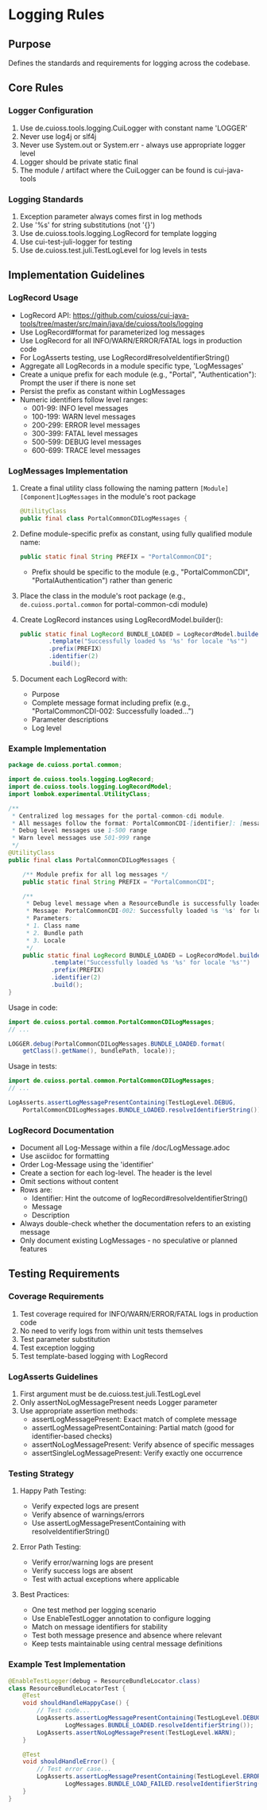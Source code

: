 # Logging Rules

## Purpose
Defines the standards and requirements for logging across the codebase.

## Core Rules

### Logger Configuration
1. Use de.cuioss.tools.logging.CuiLogger with constant name 'LOGGER'
2. Never use log4j or slf4j
3. Never use System.out or System.err - always use appropriate logger level
4. Logger should be private static final
5. The module / artifact where the CuiLogger can be found is cui-java-tools

### Logging Standards
1. Exception parameter always comes first in log methods
2. Use '%s' for string substitutions (not '{}')
3. Use de.cuioss.tools.logging.LogRecord for template logging
4. Use cui-test-juli-logger for testing
5. Use de.cuioss.test.juli.TestLogLevel for log levels in tests

## Implementation Guidelines

### LogRecord Usage
- LogRecord API: https://github.com/cuioss/cui-java-tools/tree/master/src/main/java/de/cuioss/tools/logging
- Use LogRecord#format for parameterized log messages
- Use LogRecord for all INFO/WARN/ERROR/FATAL logs in production code
- For LogAsserts testing, use LogRecord#resolveIdentifierString()
- Aggregate all LogRecords in a module specific type, 'LogMessages'
- Create a unique prefix for each module (e.g., "Portal", "Authentication"): Prompt the user if there is none set
- Persist the prefix as constant within LogMessages
- Numeric identifiers follow level ranges:
  - 001-99: INFO level messages
  - 100-199: WARN level messages
  - 200-299: ERROR level messages
  - 300-399: FATAL level messages
  - 500-599: DEBUG level messages
  - 600-699: TRACE level messages

### LogMessages Implementation
1. Create a final utility class following the naming pattern `[Module][Component]LogMessages` in the module's root package
   ```java
   @UtilityClass
   public final class PortalCommonCDILogMessages {
   ```

2. Define module-specific prefix as constant, using fully qualified module name:
   ```java
   public static final String PREFIX = "PortalCommonCDI";
   ```
   - Prefix should be specific to the module (e.g., "PortalCommonCDI", "PortalAuthentication") rather than generic

3. Place the class in the module's root package (e.g., `de.cuioss.portal.common` for portal-common-cdi module)

4. Create LogRecord instances using LogRecordModel.builder():
   ```java
   public static final LogRecord BUNDLE_LOADED = LogRecordModel.builder()
           .template("Successfully loaded %s '%s' for locale '%s'")
           .prefix(PREFIX)
           .identifier(2)
           .build();
   ```

5. Document each LogRecord with:
   - Purpose
   - Complete message format including prefix (e.g., "PortalCommonCDI-002: Successfully loaded...")
   - Parameter descriptions
   - Log level

### Example Implementation

```java
package de.cuioss.portal.common;

import de.cuioss.tools.logging.LogRecord;
import de.cuioss.tools.logging.LogRecordModel;
import lombok.experimental.UtilityClass;

/**
 * Centralized log messages for the portal-common-cdi module.
 * All messages follow the format: PortalCommonCDI-[identifier]: [message]
 * Debug level messages use 1-500 range
 * Warn level messages use 501-999 range
 */
@UtilityClass
public final class PortalCommonCDILogMessages {

    /** Module prefix for all log messages */
    public static final String PREFIX = "PortalCommonCDI";

    /**
     * Debug level message when a ResourceBundle is successfully loaded
     * Message: PortalCommonCDI-002: Successfully loaded %s '%s' for locale '%s'
     * Parameters:
     * 1. Class name
     * 2. Bundle path
     * 3. Locale
     */
    public static final LogRecord BUNDLE_LOADED = LogRecordModel.builder()
            .template("Successfully loaded %s '%s' for locale '%s'")
            .prefix(PREFIX)
            .identifier(2)
            .build();
}
```

Usage in code:
```java
import de.cuioss.portal.common.PortalCommonCDILogMessages;
// ...

LOGGER.debug(PortalCommonCDILogMessages.BUNDLE_LOADED.format(
    getClass().getName(), bundlePath, locale));
```

Usage in tests:
```java
import de.cuioss.portal.common.PortalCommonCDILogMessages;
// ...

LogAsserts.assertLogMessagePresentContaining(TestLogLevel.DEBUG,
    PortalCommonCDILogMessages.BUNDLE_LOADED.resolveIdentifierString());
```

### LogRecord Documentation
- Document all Log-Message within a file /doc/LogMessage.adoc
- Use asciidoc for formatting
- Order Log-Message using the 'identifier'
- Create a section for each log-level. The header is the level
- Omit sections without content
- Rows are: 
  - Identifier: Hint the outcome of logRecord#resolveIdentifierString()
  - Message
  - Description
- Always double-check whether the documentation refers to an existing message
- Only document existing LogMessages - no speculative or planned features

## Testing Requirements

### Coverage Requirements
1. Test coverage required for INFO/WARN/ERROR/FATAL logs in production code
2. No need to verify logs from within unit tests themselves
3. Test parameter substitution
4. Test exception logging
5. Test template-based logging with LogRecord

### LogAsserts Guidelines
1. First argument must be de.cuioss.test.juli.TestLogLevel
2. Only assertNoLogMessagePresent needs Logger parameter
3. Use appropriate assertion methods:
   - assertLogMessagePresent: Exact match of complete message
   - assertLogMessagePresentContaining: Partial match (good for identifier-based checks)
   - assertNoLogMessagePresent: Verify absence of specific messages
   - assertSingleLogMessagePresent: Verify exactly one occurrence

### Testing Strategy
1. Happy Path Testing:
   - Verify expected logs are present
   - Verify absence of warnings/errors
   - Use assertLogMessagePresentContaining with resolveIdentifierString()

2. Error Path Testing:
   - Verify error/warning logs are present
   - Verify success logs are absent
   - Test with actual exceptions where applicable

3. Best Practices:
   - One test method per logging scenario
   - Use EnableTestLogger annotation to configure logging
   - Match on message identifiers for stability
   - Test both message presence and absence where relevant
   - Keep tests maintainable using central message definitions

### Example Test Implementation
```java
@EnableTestLogger(debug = ResourceBundleLocator.class)
class ResourceBundleLocatorTest {
    @Test
    void shouldHandleHappyCase() {
        // Test code...
        LogAsserts.assertLogMessagePresentContaining(TestLogLevel.DEBUG,
                LogMessages.BUNDLE_LOADED.resolveIdentifierString());
        LogAsserts.assertNoLogMessagePresent(TestLogLevel.WARN);
    }

    @Test
    void shouldHandleError() {
        // Test error case...
        LogAsserts.assertLogMessagePresentContaining(TestLogLevel.ERROR,
                LogMessages.BUNDLE_LOAD_FAILED.resolveIdentifierString());
    }
}
```
